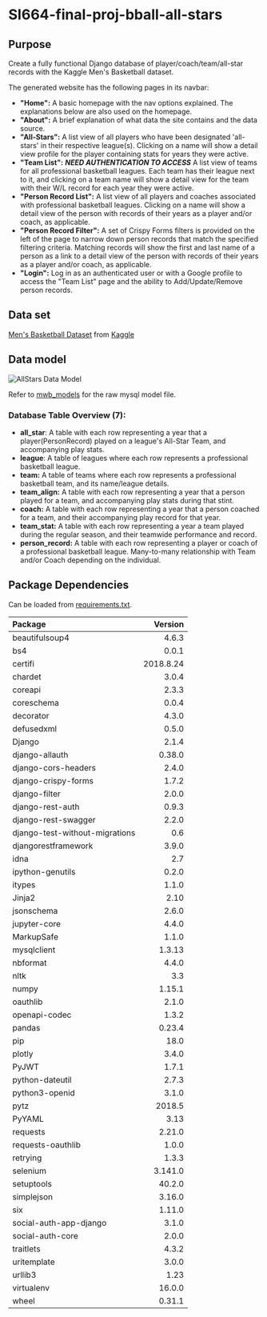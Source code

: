 # SI664-final-proj-bball-all-stars


## Purpose

Create a fully functional Django database of player/coach/team/all-star records with the Kaggle Men's Basketball dataset.

The generated website has the following pages in its navbar:

+ **"Home":** A basic homepage with the nav options explained. The explanations below are also used on the homepage.
+ **"About":** A brief explanation of what data the site contains and the data source.
+ **"All-Stars":** A list view of all players who have been designated 'all-stars' in their respective league(s). Clicking on a name will show a detail view profile for the player containing stats for years they were active.
+ **"Team List":** ***NEED AUTHENTICATION TO ACCESS*** A list view of teams for all professional basketball leagues. Each team has their league next to it, and clicking on a team name will show a detail view for the team with their W/L record for each year they were active.
+ **"Person Record List":** A list view of all players and coaches associated with professional basketball leagues. Clicking on a name will show a detail view of the person with records of their years as a player and/or coach, as applicable.
+ **"Person Record Filter":** A set of Crispy Forms filters is provided on the left of the page to narrow down person records that match the specified filtering criteria. Matching records will show the first and last name of a person as a link to a detail view of the person with records of their years as a player and/or coach, as applicable.
+ **"Login":** Log in as an authenticated user or with a Google profile to access the "Team List" page and the ability to Add/Update/Remove person records.

## Data set

[Men's Basketball Dataset](https://www.kaggle.com/open-source-sports/mens-professional-basketball) from [Kaggle](https://www.kaggle.com/)

## Data model

![AllStars Data Model](https://github.com/kylekdim/SI664-final-proj-bball-all-stars/blob/master/static/img/allstars_model_final.png "AllStars Final Data Model")

Refer to [mwb_models]() for the raw mysql model file.

### Database Table Overview (7):
+ **all_star**: A table with each row representing a year that a player(PersonRecord) played on a league's All-Star Team, and accompanying play stats.
+ **league**: A table of leagues where each row represents a professional basketball league.
+ **team:** A table of teams where each row represents a professional basketball team, and its name/league details.
+ **team_align:** A table with each row representing a year that a person played for a team, and accompanying play stats during that stint.
+ **coach:** A table with each row representing a year that a person coached for a team, and their accompanying play record for that year.
+ **team_stat:** A table with each row representing a year a team played during the regular season, and their teamwide performance and record.
+ **person_record:** A table with each row representing a player or coach of a professional basketball league. Many-to-many relationship with Team and/or Coach depending on the individual.

## Package Dependencies

Can be loaded from [requirements.txt](https://github.com/kylekdim/SI664-final-proj-bball-all-stars/blob/master/requirements.txt).


|Package                      | Version  |
|:----------------------------|---------:|
|beautifulsoup4|                 4.6.3   | 
|bs4           |                 0.0.1    |
|certifi        |                2018.8.24|
|chardet        |                3.0.4    |
|coreapi        |               2.3.3    |
|coreschema    |                 0.0.4    |
|decorator      |                4.3.0    |
|defusedxml      |               0.5.0    |
|Django           |              2.1.4    |
|django-allauth    |             0.38.0   |
|django-cors-headers|            2.4.0    |
|django-crispy-forms |           1.7.2    |
|django-filter        |          2.0.0    |
|django-rest-auth      |         0.9.3    |
|django-rest-swagger   |         2.2.0    |
|django-test-without-migrations| 0.6      |
|djangorestframework         |   3.9.0    |
|idna                         |  2.7      |
|ipython-genutils              | 0.2.0    |
|itypes       |                  1.1.0    |
|Jinja2        |                 2.10     |
|jsonschema     |                2.6.0    |
|jupyter-core    |               4.4.0    |
|MarkupSafe       |              1.1.0    |
|mysqlclient       |             1.3.13   |
|nbformat           |            4.4.0    |
|nltk                |           3.3      |
|numpy                |          1.15.1   |
|oauthlib              |         2.1.0    |
|openapi-codec          |        1.3.2    |
|pandas                  |       0.23.4   |
|pip                      |      18.0     |
|plotly                    |     3.4.0    |
|PyJWT                      |    1.7.1    |
|python-dateutil             |   2.7.3    |
|python3-openid  |               3.1.0    |
|pytz             |              2018.5   |
|PyYAML            |             3.13     |
|requests           |            2.21.0   |
|requests-oauthlib   |           1.0.0    |
|retrying             |          1.3.3    |
|selenium              |         3.141.0  |
|setuptools             |        40.2.0   |
|simplejson              |       3.16.0   |
|six                      |      1.11.0   |
|social-auth-app-django    |     3.1.0    |
|social-auth-core           |    2.0.0    |
|traitlets                   |   4.3.2    |
|uritemplate          |          3.0.0    |
|urllib3               |         1.23     |
|virtualenv             |        16.0.0   |
|wheel                   |       0.31.1   |
